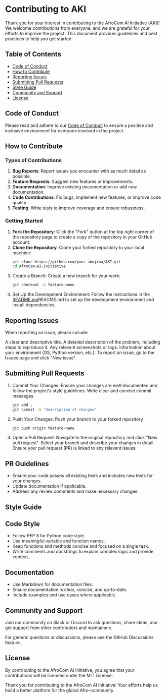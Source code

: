 # Contributing to AKI

Thank you for your interest in contributing to the AfroCom AI Initiative (AKI)! We welcome contributions from everyone, and we are grateful for your efforts to improve the project. 
This document provides guidelines and best practices to help you get started.

## Table of Contents
- [Code of Conduct](#code-of-conduct)
- [How to Contribute](#how-to-contribute)
- [Reporting Issues](#reporting-issues)
- [Submitting Pull Requests](#submitting-pull-requests)
- [Style Guide](#style-guide)
- [Community and Support](#community-and-support)
- [License](#license)

## Code of Conduct

Please read and adhere to our [Code of Conduct](CODE_OF_CONDUCT.md) to ensure a positive and inclusive environment for everyone involved in the project.

## How to Contribute

### Types of Contributions
1. **Bug Reports**: Report issues you encounter with as much detail as possible.
2. **Feature Requests**: Suggest new features or improvements.
3. **Documentation**: Improve existing documentation or add new documentation.
4. **Code Contributions**: Fix bugs, implement new features, or improve code quality.
5. **Testing**: Write tests to improve coverage and ensure robustness.

### Getting Started
1. **Fork the Repository**: Click the "Fork" button at the top right corner of the repository page to create a copy of the repository in your GitHub account.
2. **Clone the Repository**: Clone your forked repository to your local machine:
   ``` bash
   git clone https://github.com/your-ubujima/AKI.git
   cd AfroCom-AI-Initiative


3. Create a Branch: Create a new branch for your work:
   ``` bash
   git checkout -b feature-name
   
4. Set Up the Development Environment: Follow the instructions in the [README.md](README.md)README.md to set up the development environment and install dependencies.

## Reporting Issues
When reporting an issue, please include:

A clear and descriptive title.
A detailed description of the problem, including steps to reproduce it.
Any relevant screenshots or logs.
Information about your environment (OS, Python version, etc.).
To report an issue, go to the Issues page and click "New issue".

## Submitting Pull Requests
1. Commit Your Changes: Ensure your changes are well-documented and follow the project's style guidelines. Write clear and concise commit messages.
    ``` bash
    git add .
   git commit -m "Description of changes"

2. Push Your Changes: Push your branch to your forked repository
   ``` bash
   git push origin feature-name

3. Open a Pull Request: Navigate to the original repository and click "New pull request". Select your branch and describe your changes in detail. Ensure your pull request (PR) is linked to any relevant issues.

## PR Guidelines
- Ensure your code passes all existing tests and includes new tests for your changes.
- Update documentation if applicable.
- Address any review comments and make necessary changes.

## Style Guide
## Code Style
- Follow PEP 8 for Python code style.
- Use meaningful variable and function names.
- Keep functions and methods concise and focused on a single task.
- Write comments and docstrings to explain complex logic and provide context.

## Documentation
- Use Markdown for documentation files.
- Ensure documentation is clear, concise, and up-to-date.
- Include examples and use cases where applicable.

## Community and Support
Join our community on Slack or Discord to ask questions, share ideas, and get support from other contributors and maintainers.

For general questions or discussions, please use the GitHub Discussions feature.

## License
By contributing to the AfroCom AI Initiative, you agree that your contributions will be licensed under the MIT License.

Thank you for contributing to the AfroCom AI Initiative! Your efforts help us build a better platform for the global Afro-community.

